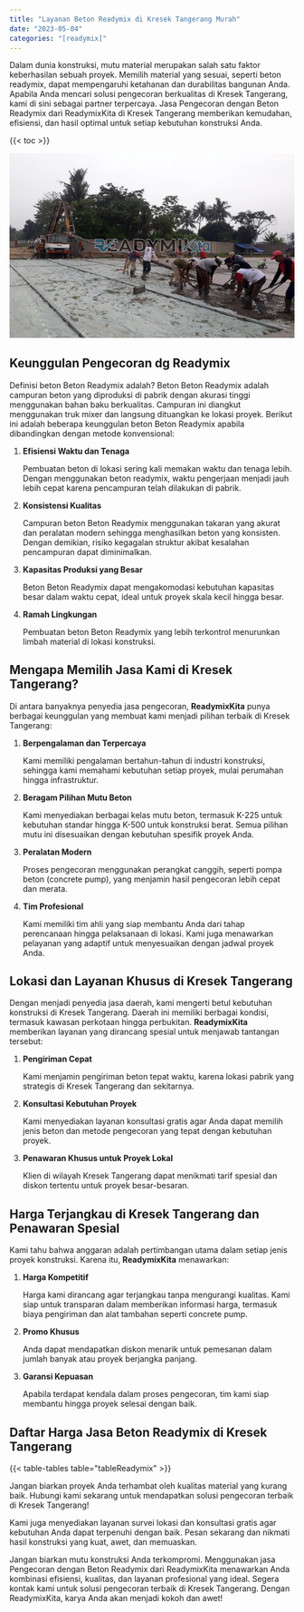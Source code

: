 ```yaml
---
title: "Layanan Beton Readymix di Kresek Tangerang Murah"
date: "2023-05-04"
categories: "[readymix]"
---
```


Dalam dunia konstruksi, mutu material merupakan salah satu faktor keberhasilan sebuah proyek. Memilih material yang sesuai, seperti beton readymix, dapat mempengaruhi ketahanan dan durabilitas bangunan Anda. Apabila Anda mencari solusi pengecoran berkualitas di Kresek Tangerang, kami di sini sebagai partner terpercaya. Jasa Pengecoran dengan Beton Readymix dari ReadymixKita di Kresek Tangerang memberikan kemudahan, efisiensi, dan hasil optimal untuk setiap kebutuhan konstruksi Anda.

{{< toc >}}

![Layanan Beton Readymix di Kresek Tangerang Murah](/images/readymix/cor-readymix-02.jpg)

## Keunggulan Pengecoran dg Readymix

Definisi beton Beton Readymix adalah? Beton Beton Readymix adalah campuran beton yang diproduksi di pabrik dengan akurasi tinggi menggunakan bahan baku berkualitas. Campuran ini diangkut menggunakan truk mixer dan langsung dituangkan ke lokasi proyek. Berikut ini adalah beberapa keunggulan beton Beton Readymix apabila dibandingkan dengan metode konvensional:

1. **Efisiensi Waktu dan Tenaga**

   Pembuatan beton di lokasi sering kali memakan waktu dan tenaga lebih. Dengan menggunakan beton readymix, waktu pengerjaan menjadi jauh lebih cepat karena pencampuran telah dilakukan di pabrik.

2. **Konsistensi Kualitas**

   Campuran beton Beton Readymix menggunakan takaran yang akurat dan peralatan modern sehingga menghasilkan beton yang konsisten. Dengan demikian, risiko kegagalan struktur akibat kesalahan pencampuran dapat diminimalkan.

3. **Kapasitas Produksi yang Besar**

   Beton Beton Readymix dapat mengakomodasi kebutuhan kapasitas besar dalam waktu cepat, ideal untuk proyek skala kecil hingga besar.

4. **Ramah Lingkungan**

   Pembuatan beton Beton Readymix yang lebih terkontrol menurunkan limbah material di lokasi konstruksi.

## Mengapa Memilih Jasa Kami di Kresek Tangerang?

Di antara banyaknya penyedia jasa pengecoran, **ReadymixKita** punya berbagai keunggulan yang membuat kami menjadi pilihan terbaik di Kresek Tangerang:

1. **Berpengalaman dan Terpercaya**

   Kami memiliki pengalaman bertahun-tahun di industri konstruksi, sehingga kami memahami kebutuhan setiap proyek, mulai perumahan hingga infrastruktur.

2. **Beragam Pilihan Mutu Beton**

   Kami menyediakan berbagai kelas mutu beton, termasuk K-225 untuk kebutuhan standar hingga K-500 untuk konstruksi berat. Semua pilihan mutu ini disesuaikan dengan kebutuhan spesifik proyek Anda.

3. **Peralatan Modern**

   Proses pengecoran menggunakan perangkat canggih, seperti pompa beton (concrete pump), yang menjamin hasil pengecoran lebih cepat dan merata.

4. **Tim Profesional**

   Kami memiliki tim ahli yang siap membantu Anda dari tahap perencanaan hingga pelaksanaan di lokasi. Kami juga menawarkan pelayanan yang adaptif untuk menyesuaikan dengan jadwal proyek Anda.

## Lokasi dan Layanan Khusus di Kresek Tangerang

Dengan menjadi penyedia jasa daerah, kami mengerti betul kebutuhan konstruksi di Kresek Tangerang. Daerah ini memiliki berbagai kondisi, termasuk kawasan perkotaan hingga perbukitan. **ReadymixKita** memberikan layanan yang dirancang spesial untuk menjawab tantangan tersebut:

1. **Pengiriman Cepat**

   Kami menjamin pengiriman beton tepat waktu, karena lokasi pabrik yang strategis di Kresek Tangerang dan sekitarnya.

2. **Konsultasi Kebutuhan Proyek**

   Kami menyediakan layanan konsultasi gratis agar Anda dapat memilih jenis beton dan metode pengecoran yang tepat dengan kebutuhan proyek.

3. **Penawaran Khusus untuk Proyek Lokal**

   Klien di wilayah Kresek Tangerang dapat menikmati tarif spesial dan diskon tertentu untuk proyek besar-besaran.

## Harga Terjangkau di Kresek Tangerang dan Penawaran Spesial

Kami tahu bahwa anggaran adalah pertimbangan utama dalam setiap jenis proyek konstruksi. Karena itu, **ReadymixKita** menawarkan:

1. **Harga Kompetitif**

   Harga kami dirancang agar terjangkau tanpa mengurangi kualitas. Kami siap untuk transparan dalam memberikan informasi harga, termasuk biaya pengiriman dan alat tambahan seperti concrete pump.

2. **Promo Khusus**

   Anda dapat mendapatkan diskon menarik untuk pemesanan dalam jumlah banyak atau proyek berjangka panjang.

3. **Garansi Kepuasan**

   Apabila terdapat kendala dalam proses pengecoran, tim kami siap membantu hingga proyek selesai dengan baik.

## Daftar Harga Jasa Beton Readymix di Kresek Tangerang

{{< table-tables table="tableReadymix" >}}

Jangan biarkan proyek Anda terhambat oleh kualitas material yang kurang baik. Hubungi kami sekarang untuk mendapatkan solusi pengecoran terbaik di Kresek Tangerang!

Kami juga menyediakan layanan survei lokasi dan konsultasi gratis agar kebutuhan Anda dapat terpenuhi dengan baik. Pesan sekarang dan nikmati hasil konstruksi yang kuat, awet, dan memuaskan.

Jangan biarkan mutu konstruksi Anda terkompromi. Menggunakan jasa Pengecoran dengan Beton Readymix dari ReadymixKita menawarkan Anda kombinasi efisiensi, kualitas, dan layanan profesional yang ideal. Segera kontak kami untuk solusi pengecoran terbaik di Kresek Tangerang. Dengan ReadymixKita, karya Anda akan menjadi kokoh dan awet!